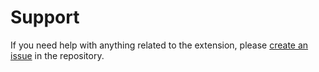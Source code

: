 # Support

If you need help with anything related to the extension, please
[create an issue](https://github.com/agrawal-d/cph/issues) in the repository.
